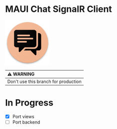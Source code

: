 # MAUI Chat SignalR Client

![Xamarin Chat SignalR Icon](docs/icon.png)

|:warning: WARNING|
|:---------------------------|
|Don't use this branch for production|

# In Progress
- [x] Port views
- [ ] Port backend
